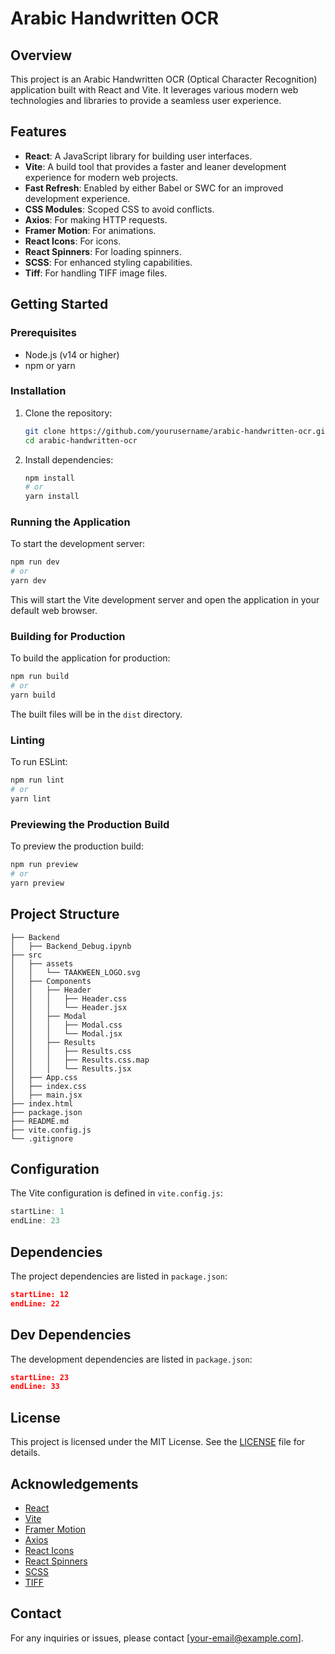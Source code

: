 
# Arabic Handwritten OCR

## Overview
This project is an Arabic Handwritten OCR (Optical Character Recognition) application built with React and Vite. It leverages various modern web technologies and libraries to provide a seamless user experience.

## Features
- **React**: A JavaScript library for building user interfaces.
- **Vite**: A build tool that provides a faster and leaner development experience for modern web projects.
- **Fast Refresh**: Enabled by either Babel or SWC for an improved development experience.
- **CSS Modules**: Scoped CSS to avoid conflicts.
- **Axios**: For making HTTP requests.
- **Framer Motion**: For animations.
- **React Icons**: For icons.
- **React Spinners**: For loading spinners.
- **SCSS**: For enhanced styling capabilities.
- **Tiff**: For handling TIFF image files.

## Getting Started

### Prerequisites
- Node.js (v14 or higher)
- npm or yarn

### Installation
1. Clone the repository:
   ```sh
   git clone https://github.com/yourusername/arabic-handwritten-ocr.git
   cd arabic-handwritten-ocr
   ```

2. Install dependencies:
   ```sh
   npm install
   # or
   yarn install
   ```

### Running the Application
To start the development server:
```sh
npm run dev
# or
yarn dev
```
This will start the Vite development server and open the application in your default web browser.

### Building for Production
To build the application for production:
```sh
npm run build
# or
yarn build
```
The built files will be in the `dist` directory.

### Linting
To run ESLint:
```sh
npm run lint
# or
yarn lint
```

### Previewing the Production Build
To preview the production build:
```sh
npm run preview
# or
yarn preview
```

## Project Structure
```plaintext
├── Backend
│   ├── Backend_Debug.ipynb
├── src
│   ├── assets
│   │   └── TAAKWEEN_LOGO.svg
│   ├── Components
│   │   ├── Header
│   │   │   ├── Header.css
│   │   │   └── Header.jsx
│   │   ├── Modal
│   │   │   ├── Modal.css
│   │   │   └── Modal.jsx
│   │   ├── Results
│   │   │   ├── Results.css
│   │   │   ├── Results.css.map
│   │   │   └── Results.jsx
│   ├── App.css
│   ├── index.css
│   ├── main.jsx
├── index.html
├── package.json
├── README.md
├── vite.config.js
└── .gitignore
```

## Configuration
The Vite configuration is defined in `vite.config.js`:
```typescript:vite.config.js
startLine: 1
endLine: 23
```

## Dependencies
The project dependencies are listed in `package.json`:
```json:package.json
startLine: 12
endLine: 22
```

## Dev Dependencies
The development dependencies are listed in `package.json`:
```json:package.json
startLine: 23
endLine: 33
```

## License
This project is licensed under the MIT License. See the [LICENSE](LICENSE) file for details.

## Acknowledgements
- [React](https://reactjs.org/)
- [Vite](https://vitejs.dev/)
- [Framer Motion](https://www.framer.com/motion/)
- [Axios](https://axios-http.com/)
- [React Icons](https://react-icons.github.io/react-icons/)
- [React Spinners](https://www.davidhu.io/react-spinners/)
- [SCSS](https://sass-lang.com/)
- [TIFF](https://www.libtiff.org/)

## Contact
For any inquiries or issues, please contact [your-email@example.com].
